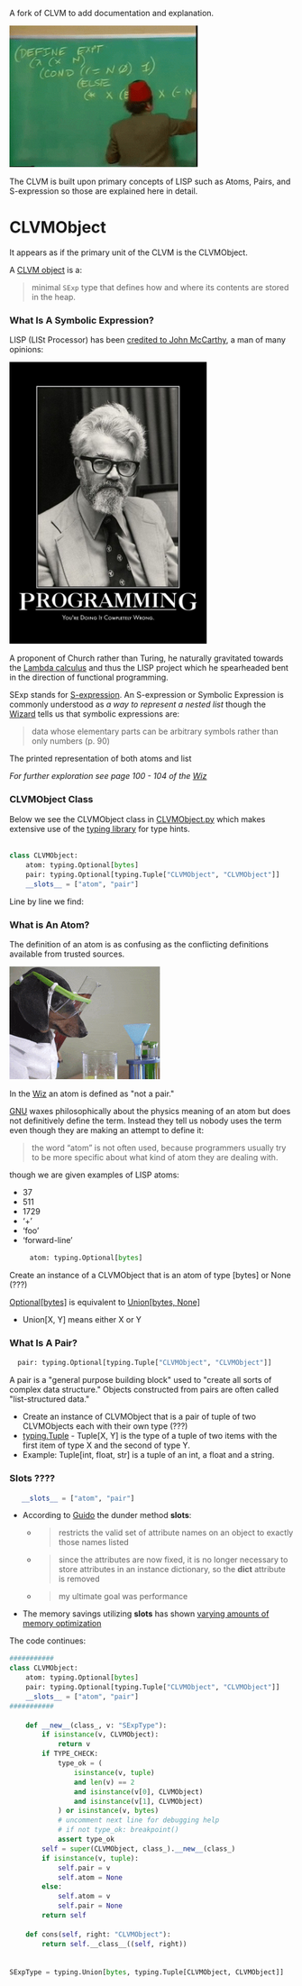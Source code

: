 A fork of CLVM to add documentation and explanation.

![Parens](parens.gif)

The CLVM is built upon primary concepts of LISP such as Atoms, Pairs, and S-expression so those are explained here in detail. 

# CLVMObject 

It appears as if the primary unit of the CLVM is the CLVMObject.

A [CLVM object](https://github.com/b0mTrady/clvm/blob/develop/clvm/CLVMObject.py#L2) is a:

> minimal `SExp` type that defines how and where its contents are stored in the heap.


### What Is A Symbolic Expression?

LISP (LISt Processor) has been [credited to John McCarthy](http://www-formal.stanford.edu/jmc/recursive.pdf), a man of many opinions:


<img src="mccarthy.jpg" width="350" height="500" />

A proponent of Church rather than Turing, he naturally gravitated towards the [Lambda calculus](https://iep.utm.edu/lambda-calculi/) and thus the LISP project which he spearheaded bent in the direction of functional programming.  

SExp stands for [S-expression](https://www.cs.unm.edu/~luger/ai-final2/LISP/CH%2011_S-expressions,%20The%20Syntax%20of%20Lisp.pdf). An S-expression or Symbolic Expression is commonly understood as *a way to represent a nested list* though the [Wizard](https://web.mit.edu/alexmv/6.037/sicp.pdf) tells us that symbolic expressions are:

> data whose elementary parts can be arbitrary symbols rather than only numbers (p. 90) 

The printed representation of both atoms and list

*For further exploration see page 100 - 104 of the [Wiz](https://web.mit.edu/alexmv/6.037/sicp.pdf)*

### CLVMObject Class

Below we see the CLVMObject class in [CLVMObject.py](https://github.com/b0mTrady/clvm/blob/develop/clvm/CLVMObject.py) which makes extensive use of the [typing library](https://docs.python.org/3/library/typing.html) for type hints. 

```python

class CLVMObject:
    atom: typing.Optional[bytes]
    pair: typing.Optional[typing.Tuple["CLVMObject", "CLVMObject"]]
    __slots__ = ["atom", "pair"]
```

Line by line we find:

### What is An Atom? 

The definition of an atom is as confusing as the conflicting definitions available from trusted sources. 

![Atom](atom.gif)

In the [Wiz](https://web.mit.edu/alexmv/6.037/sicp.pdf) an atom is defined as "not a pair." 

[GNU](https://www.gnu.org/software/emacs/manual/html_node/eintr/Lisp-Atoms.html#:~:text=In%20Lisp%2C%20what%20we%20have%20been%20calling%20words%20are%20called%20atoms.&text=Technically%20speaking%2C%20a%20list%20in,nothing%20in%20it%20at%20all.) waxes philosophically about the physics meaning of an atom but does not definitively define the term. Instead they tell us nobody uses the term even though they are making an attempt to define it:

>  the word “atom” is not often used, because programmers usually try to be more specific about what kind of atom they are dealing with.

though we are given examples of LISP atoms:
*  37
*  511
*  1729
*   ‘+’
*   ‘foo’
*   ‘forward-line’

```python 
     atom: typing.Optional[bytes]
```

Create an instance of a CLVMObject that is an atom of type [bytes] or None (???) 

[Optional[bytes]](https://docs.python.org/3/library/typing.html#typing.Optional) is equivalent to [Union[bytes, None]](https://docs.python.org/3/library/typing.html#typing.Union) 
   * Union[X, Y] means either X or Y

### What Is A Pair? 

```python
  pair: typing.Optional[typing.Tuple["CLVMObject", "CLVMObject"]]
```
A pair is a "general purpose building block" used to "create all sorts of complex data structure." 
Objects constructed from pairs are often called "list-structured data." 

* Create an instance of CLVMObject that is a pair of tuple of two CLVMObjects each with their own type (???) 
* [typing.Tuple](https://docs.python.org/3/library/typing.html#typing.Tuple) - Tuple[X, Y] is the type of a tuple of two items with the first item of type X and the second of type Y.
* Example: Tuple[int, float, str] is a tuple of an int, a float and a string.


### Slots ???? 

```python
   __slots__ = ["atom", "pair"]
```
* According to [Guido](http://python-history.blogspot.com/2010/06/inside-story-on-new-style-classes.html) the dunder method __slots__:
  *  > restricts the valid set of attribute names on an object to exactly those names listed 
  *  > since the attributes are now fixed, it is no longer necessary to store attributes in an instance dictionary, so the __dict__ attribute is removed  
  *  > my ultimate goal was performance
*  The memory savings utilizing __slots__ has shown [varying amounts of memory optimization](https://stackoverflow.com/questions/472000/usage-of-slots)

The code continues: 

```python
###########
class CLVMObject:
    atom: typing.Optional[bytes]
    pair: typing.Optional[typing.Tuple["CLVMObject", "CLVMObject"]]
    __slots__ = ["atom", "pair"]
###########

    def __new__(class_, v: "SExpType"):
        if isinstance(v, CLVMObject):
            return v
        if TYPE_CHECK:
            type_ok = (
                isinstance(v, tuple)
                and len(v) == 2
                and isinstance(v[0], CLVMObject)
                and isinstance(v[1], CLVMObject)
            ) or isinstance(v, bytes)
            # uncomment next line for debugging help
            # if not type_ok: breakpoint()
            assert type_ok
        self = super(CLVMObject, class_).__new__(class_)
        if isinstance(v, tuple):
            self.pair = v
            self.atom = None
        else:
            self.atom = v
            self.pair = None
        return self

    def cons(self, right: "CLVMObject"):
        return self.__class__((self, right))


SExpType = typing.Union[bytes, typing.Tuple[CLVMObject, CLVMObject]]

```
